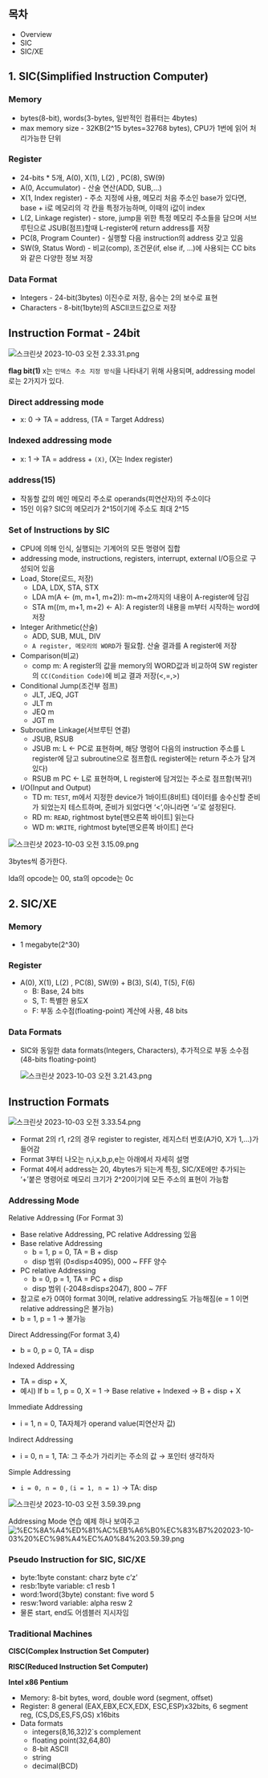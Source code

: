## 목차

- Overview
- SIC
- SIC/XE

## 1. SIC(Simplified Instruction Computer)

### Memory

- bytes(8-bit), words(3-bytes,  일반적인 컴퓨터는 4bytes)
- max memory size - 32KB(2^15 bytes=32768 bytes), CPU가 1번에 읽어 처리가능한 단위

### Register

- 24-bits * 5개, A(0), X(1), L(2) , PC(8), SW(9)
- A(0, Accumulator) - 산술 연산(ADD, SUB,…)
- X(1, Index register) - 주소 지정에 사용, 메모리 처음 주소인 base가 있다면, base + i로 메모리의 각 칸을 특정가능하며, 이때의 i값이 index
- L(2, Linkage register) - store, jump을 위한 특정 메모리 주소들을 담으며 서브루틴으로 JSUB(점프)할때 L-register에 return address를 저장
- PC(8, Program Counter) - 실행할 다음 instruction의 address 갖고 있음
- SW(9, Status Word) - 비교(comp), 조건문(if, else if, …)에 사용되는 CC bits와 같은 다양한 정보 저장

### Data Format

- Integers - 24-bit(3bytes) 이진수로 저장, 음수는 2의 보수로 표현
- Characters - 8-bit(1byte)의 ASCII코드값으로 저장

## Instruction Format - 24bit

![스크린샷 2023-10-03 오전 2.33.31.png](https://prod-files-secure.s3.us-west-2.amazonaws.com/e86987c6-0a84-4703-9681-51c46278c67e/9c551ef2-9794-48b0-bd73-ef0bfd28b54e/%EC%8A%A4%ED%81%AC%EB%A6%B0%EC%83%B7_2023-10-03_%EC%98%A4%EC%A0%84_2.33.31.png)

**flag bit(1)** x는 `인덱스 주소 지정 방식`을 나타내기 위해 사용되며, addressing model로는 2가지가 있다.

### Direct addressing mode

- x: 0 → TA = address, (TA = Target Address)

### Indexed addressing mode

- x: 1 → TA = address + `(X)`, (X는 Index register)

### **address(15)**

- 작동할 값의 메인 메모리 주소로 operands(피연산자)의 주소이다
- 15인 이유? SIC의 메모리가 2^15이기에 주소도 최대 2^15

### Set of Instructions by SIC

- CPU에 의해 인식, 실행되는 기계어의 모든 명령어 집합
- addressing mode, instructions, registers, interrupt, external I/O등으로 구성되어 있음
- Load, Store(로드, 저장)
    - LDA, LDX, STA, STX
    - LDA m(A ← (m, m+1, m+2)): m~m+2까지의 내용이 A-register에 담김
    - STA m((m, m+1, m+2) ← A): A register의 내용을 m부터 시작하는 word에 저장
- Integer Arithmetic(산술)
    - ADD, SUB, MUL, DIV
    - `A register, 메모리의 WORD`가 필요함. 산술 결과를 A register에 저장
- Comparison(비교)
    - comp m: A register의 값을 memory의 WORD값과 비교하여 SW register의 `CC(Condition Code)`에 비교 결과 저장(<,=,>)
- Conditional Jump(조건부 점프)
    - JLT, JEQ, JGT
    - JLT m
    - JEQ m
    - JGT m
- Subroutine Linkage(서브루틴 연결)
    - JSUB, RSUB
    - JSUB m: L ← PC로 표현하며, 해당 명령어 다음의 instruction 주소를 L register에 담고 subroutine으로 점프함(L register에는 return 주소가 담겨있다)
    - RSUB m PC ← L로 표현하며, L register에 담겨있는 주소로 점프함(복귀!)
- I/O(Input and Output)
    - TD m: `TEST`,  m에서 지정한 device가 1바이트(8비트) 데이터를 송수신할 준비가 되었는지 테스트하며, 준비가 되었다면 ‘<’,아니라면 ‘=’로 설정된다.
    - RD m: `READ`, rightmost byte[맨오른쪽 바이트] 읽는다
    - WD m: `WRITE`, rightmost byte[맨오른쪽 바이트] 쓴다

![스크린샷 2023-10-03 오전 3.15.09.png](https://prod-files-secure.s3.us-west-2.amazonaws.com/e86987c6-0a84-4703-9681-51c46278c67e/d2a33c14-6b72-42cd-add1-de1cd34f4e16/%EC%8A%A4%ED%81%AC%EB%A6%B0%EC%83%B7_2023-10-03_%EC%98%A4%EC%A0%84_3.15.09.png)

3bytes씩 증가한다.

lda의 opcode는 00, sta의 opcode는 0c

## 2. SIC/XE

### Memory

- 1 megabyte(2^30)

### Register

- A(0), X(1), L(2) , PC(8), SW(9) + B(3), S(4), T(5), F(6)
    - B: Base, 24 bits
    - S, T: 특별한 용도X
    - F: 부동 소수점(floating-point) 계산에 사용, 48 bits

### Data Formats

- SIC와 동일한 data formats(Integers, Characters), 추가적으로 부동 소수점(48-bits floating-point)

  ![스크린샷 2023-10-03 오전 3.21.43.png](https://prod-files-secure.s3.us-west-2.amazonaws.com/e86987c6-0a84-4703-9681-51c46278c67e/41ef501c-1d67-4b15-a66e-e21ed342dd9c/%EC%8A%A4%ED%81%AC%EB%A6%B0%EC%83%B7_2023-10-03_%EC%98%A4%EC%A0%84_3.21.43.png)


## Instruction Formats

![스크린샷 2023-10-03 오전 3.33.54.png](https://prod-files-secure.s3.us-west-2.amazonaws.com/e86987c6-0a84-4703-9681-51c46278c67e/261f8996-db22-4eaf-a926-cd08f95fff46/%EC%8A%A4%ED%81%AC%EB%A6%B0%EC%83%B7_2023-10-03_%EC%98%A4%EC%A0%84_3.33.54.png)

- Format 2의 r1, r2의 경우 register to register, 레지스터 번호(A가0, X가 1,…)가 들어감
- Format 3부터 나오는 n,i,x,b,p,e는 아래에서 자세히 설명
- Format 4에서 address는 20, 4bytes가 되는게 특징, SIC/XE에만 추가되는 ‘+’붙은 명령어로 메모리 크기가 2^20이기에 모든 주소의 표현이 가능함

### Addressing Mode

Relative Addressing (For Format 3)

- Base relative Addressing, PC relative Addressing 있음
- Base relative Addressing
    - b = 1, p  = 0, TA = B + disp
    - disp 범위 (0≤disp≤4095), 000 ~ FFF 양수
- PC relative Addressing
    - b = 0, p  = 1, TA = PC + disp
    - disp 범위 (-2048≤disp≤2047), 800 ~ 7FF
- 참고로 e가 0여야 format 3이며, relative addressing도 가능해짐(e = 1 이면 relative addressing은 불가능)
- b = 1, p = 1 → 불가능

Direct Addressing(For format 3,4)

- b = 0, p = 0, TA = disp

Indexed Addressing

- TA = disp + X,
- 예시) If b = 1, p = 0, X = 1 → Base relative + Indexed → B + disp + X

Immediate Addressing

- i = 1, n = 0, TA자체가 operand value(피연산자 값)

Indirect Addressing

- i = 0, n = 1, TA: 그 주소가 가리키는 주소의 값 → 포인터 생각하자

Simple Addressing

- `i = 0, n = 0` , `(i = 1, n = 1)` → TA: disp

![스크린샷 2023-10-03 오전 3.59.39.png](https://prod-files-secure.s3.us-west-2.amazonaws.com/e86987c6-0a84-4703-9681-51c46278c67e/fc537ff6-ac5e-4b52-a8c0-fec6ecb05e44/%EC%8A%A4%ED%81%AC%EB%A6%B0%EC%83%B7_2023-10-03_%EC%98%A4%EC%A0%84_3.59.39.png)

Addressing Mode 연습 예제 하나 보여주고
![%EC%8A%A4%ED%81%AC%EB%A6%B0%EC%83%B7%202023-10-03%20%EC%98%A4%EC%A0%84%203.59.39.png](..%2F..%2F..%2FDownloads%2F%25EC%258A%25A4%25ED%2581%25AC%25EB%25A6%25B0%25EC%2583%25B7%25202023-10-03%2520%25EC%2598%25A4%25EC%25A0%2584%25203.59.39.png)
### Pseudo Instruction for SIC, SIC/XE

- byte:1byte constant: charz byte c’z’
- resb:1byte variable: c1 resb 1
- word:1word(3byte) constant: five word 5
- resw:1word variable: alpha resw 2
- 물론 start, end도 어셈블러 지시자임

### ****Traditional Machines****

****CISC(Complex Instruction Set Computer)****

****RISC(Reduced Instruction Set Computer)****

****Intel x86 Pentium****

- Memory: 8-bit bytes, word, double word (segment, offset)
- Register: 8 general (EAX,EBX,ECX,EDX, ESC,ESP)x32bits, 6 segment reg, (CS,DS,ES,FS,GS) x16bits
- Data formats
    - integers(8,16,32)2`s complement
    - floating point(32,64,80)
    - 8-bit ASCII
    - string
    - decimal(BCD)